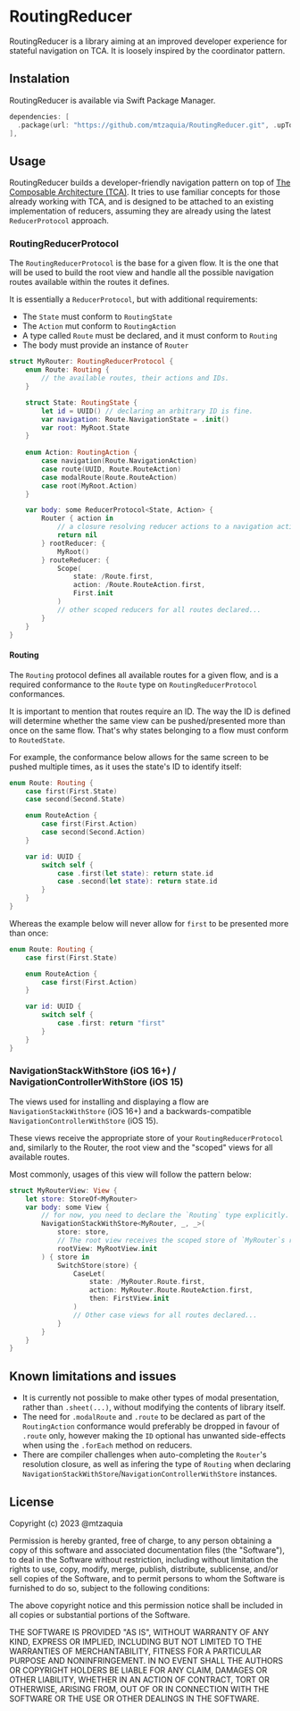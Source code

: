 # RoutingReducer

RoutingReducer is a library aiming at an improved developer experience for stateful navigation on TCA. It is loosely inspired by the coordinator pattern.

## Instalation

RoutingReducer is available via Swift Package Manager.

```swift
dependencies: [
  .package(url: "https://github.com/mtzaquia/RoutingReducer.git", .upToNextMajor(from: "0.0.9")),
],
```

## Usage

RoutingReducer builds a developer-friendly navigation pattern on top of [The Composable Architecture (TCA)](https://github.com/pointfreeco/swift-composable-architecture). It tries to use familiar concepts for those already working with TCA, and is designed to be attached to an existing implementation of reducers, assuming they are already using the latest `ReducerProtocol` approach. 

### RoutingReducerProtocol

The `RoutingReducerProtocol` is the base for a given flow. It is the one that will be used to build the root view and handle all the possible navigation routes available within the routes it defines.

It is essentially a `ReducerProtocol`, but with additional requirements:
- The `State` must conform to `RoutingState`
- The `Action` mut conform to `RoutingAction`
- A type called `Route` must be declared, and it must conform to `Routing`
- The body must provide an instance of `Router`

```swift
struct MyRouter: RoutingReducerProtocol {
    enum Route: Routing {
        // the available routes, their actions and IDs. 
    }

    struct State: RoutingState {
        let id = UUID() // declaring an arbitrary ID is fine.
        var navigation: Route.NavigationState = .init()
        var root: MyRoot.State
    }
    
    enum Action: RoutingAction {
        case navigation(Route.NavigationAction)
        case route(UUID, Route.RouteAction)
        case modalRoute(Route.RouteAction)
        case root(MyRoot.Action)
    }

    var body: some ReducerProtocol<State, Action> {
        Router { action in
            // a closure resolving reducer actions to a navigation action.
            return nil
        } rootReducer: {
            MyRoot()
        } routeReducer: {
            Scope(
                state: /Route.first,
                action: /Route.RouteAction.first,
                First.init
            )
            // other scoped reducers for all routes declared... 
        }
    }
}
```

#### Routing

The `Routing` protocol defines all available routes for a given flow, and is a required conformance to the `Route` type on `RoutingReducerProtocol` conformances.

It is important to mention that routes require an ID. The way the ID is defined will determine whether the same view can be pushed/presented more than once on the same flow. That's why states belonging to a flow must conform to `RoutedState`.

For example, the conformance below allows for the same screen to be pushed multiple times, as it uses the state's ID to identify itself:

```swift
enum Route: Routing {
    case first(First.State)
    case second(Second.State)

    enum RouteAction {
        case first(First.Action)
        case second(Second.Action)
    }

    var id: UUID {
        switch self {
            case .first(let state): return state.id
            case .second(let state): return state.id
        }
    }
}
``` 

Whereas the example below will never allow for `first` to be presented more than once:

```swift
enum Route: Routing {
    case first(First.State)

    enum RouteAction {
        case first(First.Action)
    }

    var id: UUID {
        switch self {
            case .first: return "first"
        }
    }
}
```

### NavigationStackWithStore (iOS 16+) / NavigationControllerWithStore (iOS 15)

The views used for installing and displaying a flow are `NavigationStackWithStore` (iOS 16+) and a backwards-compatible `NavigationControllerWithStore` (iOS 15).

These views receive the appropriate store of your `RoutingReducerProtocol` and, similarly to the Router, the root view and the "scoped" views for all available routes.

Most commonly, usages of this view will follow the pattern below:

```swift
struct MyRouterView: View {
    let store: StoreOf<MyRouter>
    var body: some View {
        // for now, you need to declare the `Routing` type explicitly.
        NavigationStackWithStore<MyRouter, _, _>(
            store: store,
            // The root view receives the scoped store of `MyRouter`s root state and root action 
            rootView: MyRootView.init 
        ) { store in
            SwitchStore(store) {
                CaseLet(
                    state: /MyRouter.Route.first,
                    action: MyRouter.Route.RouteAction.first,
                    then: FirstView.init
                )
                // Other case views for all routes declared...
            }
        }
    }
}
```

## Known limitations and issues

- It is currently not possible to make other types of modal presentation, rather than `.sheet(...)`, without modifying the contents of library itself.
- The need for `.modalRoute` and `.route` to be declared as part of the `RoutingAction` conformance would preferably be dropped in favour of `.route` only, however making the `ID` optional has unwanted side-effects when using the `.forEach` method on reducers.
- There are compiler challenges when auto-completing the `Router`'s resolution closure, as well as infering the type of `Routing` when declaring `NavigationStackWithStore`/`NavigationControllerWithStore` instances.

## License

Copyright (c) 2023 @mtzaquia

Permission is hereby granted, free of charge, to any person obtaining a copy
of this software and associated documentation files (the "Software"), to deal
in the Software without restriction, including without limitation the rights
to use, copy, modify, merge, publish, distribute, sublicense, and/or sell
copies of the Software, and to permit persons to whom the Software is
furnished to do so, subject to the following conditions:

The above copyright notice and this permission notice shall be included in all
copies or substantial portions of the Software.

THE SOFTWARE IS PROVIDED "AS IS", WITHOUT WARRANTY OF ANY KIND, EXPRESS OR
IMPLIED, INCLUDING BUT NOT LIMITED TO THE WARRANTIES OF MERCHANTABILITY,
FITNESS FOR A PARTICULAR PURPOSE AND NONINFRINGEMENT. IN NO EVENT SHALL THE
AUTHORS OR COPYRIGHT HOLDERS BE LIABLE FOR ANY CLAIM, DAMAGES OR OTHER
LIABILITY, WHETHER IN AN ACTION OF CONTRACT, TORT OR OTHERWISE, ARISING FROM,
OUT OF OR IN CONNECTION WITH THE SOFTWARE OR THE USE OR OTHER DEALINGS IN THE
SOFTWARE.
